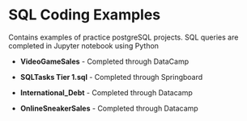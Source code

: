 # SQL Coding Examples

Contains examples of practice postgreSQL projects.  SQL queries are completed in Jupyter notebook using Python  

* **VideoGameSales** - Completed through DataCamp

* **SQLTasks Tier 1.sql** - Completed through Springboard

* **International_Debt** - Completed through Datacamp

* **OnlineSneakerSales** - Completed through Datacamp

